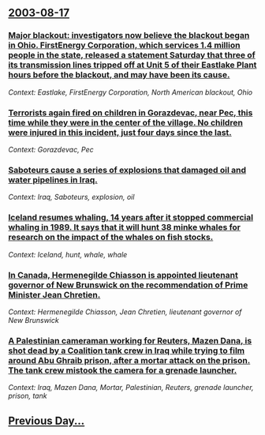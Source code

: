 ## [2003-08-17](/news/2003/08/17/index.md)

### [ Major blackout: investigators now believe the blackout began in Ohio. FirstEnergy Corporation, which services 1.4 million people in the state, released a statement Saturday that three of its transmission lines tripped off at Unit 5 of their Eastlake Plant hours before the blackout, and may have been its cause.](/news/2003/08/17/major-blackout-investigators-now-believe-the-blackout-began-in-ohio-firstenergy-corporation-which-services-1-4-million-people-in-the-sta.md)
_Context: Eastlake, FirstEnergy Corporation, North American blackout, Ohio_

### [ Terrorists again fired on children in Gorazdevac, near Pec, this time while they were in the center of the village. No children were injured in this incident, just four days since the last.](/news/2003/08/17/terrorists-again-fired-on-children-in-goraa3-4devac-near-pec-this-time-while-they-were-in-the-center-of-the-village-no-children-were-injur.md)
_Context: Gorazdevac, Pec_

### [ Saboteurs cause a series of explosions that damaged oil and water pipelines in Iraq.](/news/2003/08/17/saboteurs-cause-a-series-of-explosions-that-damaged-oil-and-water-pipelines-in-iraq.md)
_Context: Iraq, Saboteurs, explosion, oil_

### [ Iceland resumes whaling, 14 years after it stopped commercial whaling in 1989. It says that it will hunt 38 minke whales for research on the impact of the whales on fish stocks.](/news/2003/08/17/iceland-resumes-whaling-14-years-after-it-stopped-commercial-whaling-in-1989-it-says-that-it-will-hunt-38-minke-whales-for-research-on-th.md)
_Context: Iceland, hunt, whale, whale_

### [ In Canada, Hermenegilde Chiasson is appointed lieutenant governor of New Brunswick on the recommendation of Prime Minister Jean Chretien.](/news/2003/08/17/in-canada-herma-c-na-c-gilde-chiasson-is-appointed-lieutenant-governor-of-new-brunswick-on-the-recommendation-of-prime-minister-jean-chra-c-tien.md)
_Context: Hermenegilde Chiasson, Jean Chretien, lieutenant governor of New Brunswick_

### [ A Palestinian cameraman working for Reuters, Mazen Dana, is shot dead by a Coalition tank crew in Iraq while trying to film around Abu Ghraib prison, after a mortar attack on the prison. The tank crew mistook the camera for a grenade launcher.](/news/2003/08/17/a-palestinian-cameraman-working-for-reuters-mazen-dana-is-shot-dead-by-a-coalition-tank-crew-in-iraq-while-trying-to-film-around-abu-ghra.md)
_Context: Iraq, Mazen Dana, Mortar, Palestinian, Reuters, grenade launcher, prison, tank_

## [Previous Day...](/news/2003/08/16/index.md)

